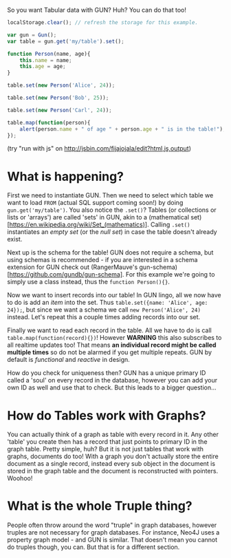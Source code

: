 So you want Tabular data with GUN? Huh? You can do that too! 

```javascript
localStorage.clear(); // refresh the storage for this example.

var gun = Gun();
var table = gun.get('my/table').set();

function Person(name, age){
	this.name = name;
	this.age = age;
}

table.set(new Person('Alice', 24));

table.set(new Person('Bob', 25));

table.set(new Person('Carl', 24));

table.map(function(person){
	alert(person.name + " of age " + person.age + " is in the table!");
});
```

(try "run with js" on http://jsbin.com/fijajojala/edit?html,js,output)

# What is happening?

First we need to instantiate GUN. Then we need to select which table we want to load `FROM` (actual SQL support coming soon!) by doing `gun.get('my/table')`. You also notice the `.set()`? Tables (or collections or lists or 'arrays') are called 'sets' in GUN, akin to a (mathematical set)[https://en.wikipedia.org/wiki/Set_(mathematics)]. Calling `.set()` instantiates an *empty set* (or the *null set*) in case the table doesn't already exist.

Next up is the schema for the table! GUN does not require a schema, but using schemas is recommended - if you are interested in a schema extension for GUN check out (RangerMauve's gun-schema)[https://github.com/gundb/gun-schema]. For this example we're going to simply use a class instead, thus the `function Person(){}`.

Now we want to insert records into our table! In GUN lingo, all we now have to do is add an *item* into the set. Thus `table.set({name: 'Alice', age: 24});`, but since we want a schema we call `new Person('Alice', 24)` instead. Let's repeat this a couple times adding records into our set.

Finally we want to read each record in the table. All we have to do is call `table.map(function(record){})`! However **WARNING** this also subscribes to all realtime updates too! That means **an individual record might be called multiple times** so do not be alarmed if you get multiple repeats. GUN by default is *functional* and *reactive* in design.

How do you check for uniqueness then? GUN has a unique primary ID called a 'soul' on every record in the database, however you can add your own ID as well and use that to check. But this leads to a bigger question...

# How do Tables work with Graphs?

You can actually think of a graph as table with every record in it. Any other 'table' you create then has a record that just points to primary ID in the graph table. Pretty simple, huh? But it is not just tables that work with graphs, documents do too! With a graph you don't actually store the entire document as a single record, instead every sub object in the document is stored in the graph table and the document is reconstructed with pointers. Woohoo!

# What is the whole Truple thing?

People often throw around the word "truple" in graph databases, however truples are not necessary for graph databases. For instance, Neo4J uses a property graph model - and GUN is similar. That doesn't mean you cannot do truples though, you can. But that is for a different section.